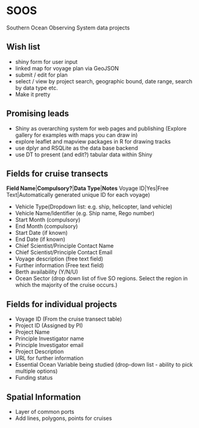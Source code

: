 # SOOS
Southern Ocean Observing System data projects


## Wish list

- shiny form for user input
- linked map for voyage plan via GeoJSON
- submit / edit for plan
- select / view by project search, geographic bound, date range, search by data type etc. 
- Make it pretty

## Promising leads

- Shiny as overarching system for web pages and publishing (Explore gallery for examples with maps you can draw in)
- explore leaflet and mapview packages in R for drawing tracks
- use dplyr and RSQLite as the data base backend
- use DT to present (and edit?) tabular data within Shiny

## Fields for cruise transects
**Field Name**|**Compulsory?**|**Data Type**|**Notes**
Voyage ID|Yes|Free Text|Automatically generated unique ID for each voyage)
* Vehicle Type(Dropdown list: e.g. ship, helicopter, land vehicle)
* Vehicle Name/Identifier (e.g. Ship name, Rego number)
* Start Month (compulsory)
* End Month (compulsory)
* Start Date (if known)
* End Date (if known)
* Chief Scientist/Principle Contact Name
* Chief Scientist/Principle Contact Email
* Voyage description (free text field)
* Further information (Free text field)
* Berth availability (Y/N/U)
* Ocean Sector (drop down list of five SO regions. Select the region in which the majority of the cruise occurs.) 

## Fields for individual projects 
* Voyage ID (From the cruise transect table)
* Project ID (Assigned by PI)
* Project Name
* Principle Investigator name
* Principle Investigator email
* Project Description
* URL for further information
* Essential Ocean Variable being studied (drop-down list - ability to pick multiple options)
* Funding status

## Spatial Information

* Layer of common ports
* Add lines, polygons, points for cruises
